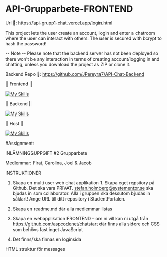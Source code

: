 # API-Grupparbete-FRONTEND



Url 🔗: https://api-grupp1-chat.vercel.app/login.html

This project lets the user create an account, login and enter a chatroom where the user can interact with others. The user is secured with bcrypt to hash the password! 

-- Note -- 
Please note that the backend server has not been deployed so there won't be any interaction in terms of creating account/logging in and chatting, unless you download the project as ZIP or clone it.

Backend Repo 🔗: https://github.com/JPereyra7/API-Chat-Backend

|| Frontend ||

[![My Skills](https://skillicons.dev/icons?i=js,html,css,vscode)](https://skillicons.dev)

|| Backend ||

[![My Skills](https://skillicons.dev/icons?i=js,nodejs,express,mysql,sequelize,powershell,bash,npm,git)](https://skillicons.dev)

|| Host ||

[![My Skills](https://skillicons.dev/icons?i=netlify)](https://skillicons.dev)

#Assignment:

INLÄMNINGSUPPGIFT #2 Grupparbete

Medlemmar: Firat, Carolina, Joel & Jacob

INSTRUKTIONER

1. Skapa en multi user web chat applikation 1. Skapa eget repsitory på Github. Det ska vara PRIVAT. stefan.holmberg@systementor.se ska bjudas in som collaborator. Alla i gruppen ska dessutom bjudas in såklart! Ange URL till ditt repository i StudentPortalen.

2. Skapa en readme.md där alla medlemmar listas

3. Skapa en webapplikation FRONTEND – om ni vill kan ni utgå från https://github.com/aspcodenet/chatstart där finns alla sidore och CSS som behövs fast inget JavaScript

4. Det finns/ska finnas en loginsida

HTML struktur för messages

<!--
            <div class="message-box-holder" id="MessageBoxHolder">
              <div class="message-sender" id="messageSenderContainer">
                <a href="#">Bruce Banner</a>
              </div>
              <div class="message-box message-partner" id="ActualMessage">
                Hey, feeling calm today. Time travel anyone?
              </div>
            </div>
            -->
